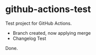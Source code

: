 # github-actions-test

Test project for GitHub Actions.

- Branch created, now applying merge
- Changelog Test

Done.
